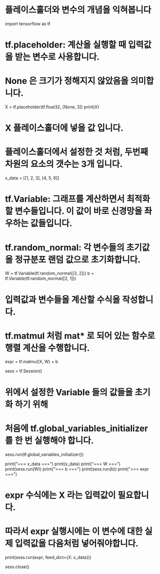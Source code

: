 # 플레이스홀더와 변수의 개념을 익혀봅니다
import tensorflow as tf

# tf.placeholder: 계산을 실행할 때 입력값을 받는 변수로 사용합니다.
# None 은 크기가 정해지지 않았음을 의미합니다.
X = tf.placeholder(tf.float32, [None, 3])
print(X)

# X 플레이스홀더에 넣을 값 입니다.
# 플레이스홀더에서 설정한 것 처럼, 두번째 차원의 요소의 갯수는 3개 입니다.
x_data = [[1, 2, 3], [4, 5, 6]]

# tf.Variable: 그래프를 계산하면서 최적화 할 변수들입니다. 이 값이 바로 신경망을 좌우하는 값들입니다.
# tf.random_normal: 각 변수들의 초기값을 정규분포 랜덤 값으로 초기화합니다.
W = tf.Variable(tf.random_normal([3, 2]))
b = tf.Variable(tf.random_normal([2, 1]))

# 입력값과 변수들을 계산할 수식을 작성합니다.
# tf.matmul 처럼 mat* 로 되어 있는 함수로 행렬 계산을 수행합니다.
expr = tf.matmul(X, W) + b

sess = tf.Session()
# 위에서 설정한 Variable 들의 값들을 초기화 하기 위해
# 처음에 tf.global_variables_initializer 를 한 번 실행해야 합니다.
sess.run(tf.global_variables_initializer())

print("=== x_data ===")
print(x_data)
print("=== W ===")
print(sess.run(W))
print("=== b ===")
print(sess.run(b))
print("=== expr ===")
# expr 수식에는 X 라는 입력값이 필요합니다.
# 따라서 expr 실행시에는 이 변수에 대한 실제 입력값을 다음처럼 넣어줘야합니다.
print(sess.run(expr, feed_dict={X: x_data}))

sess.close()